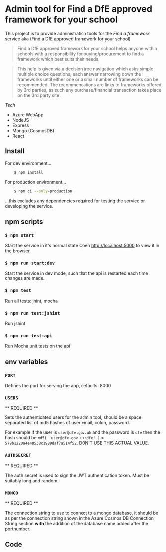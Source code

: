 # Admin tool for Find a DfE approved framework for your school #

This project is to provide administration tools for the *Find a framework* service aka (Find a DfE approved framework for your school)

> Find a DfE approved framework for your school helps anyone within schools with a responsibility for buying/procurement to find a framework which best suits their needs.

> This help is given via a decision tree navigation which asks simple multiple choice questions, each answer narrowing down the frameworks until either one or a small number of frameworks can be recommended. The recommendations are links to frameworks offered by 3rd parties, as such any purchase/financial transaction takes place on the 3rd party site.

*Tech*

- Azure WebApp
- NodeJS
- Express
- Mongo (CosmosDB)
- React


## Install ##

For dev environment...

```sh
    $ npm install
```

For production environment...

```sh
    $ npm ci --only=production
```

...this excludes any dependencies required for testing the service or developing the service.


## npm scripts ##

### ` $ npm start ` ###
Start the service in it's normal state
Open [http://localhost:5000](http://localhost:5000) to view it in the browser.

### ` $ npm run start:dev ` ###
Start the service in dev mode, such that the api is restarted each time changes are made.

### ` $ npm test ` ###
Run all tests: jhint, mocha

### ` $ npm run test:jshint ` ###
Run jshint

### ` $ npm run test:api ` ###
Run Mocha unit tests on the api


## env variables ##

### ` PORT ` ###

Defines the port for serving the app, defaults: 8000


### ` USERS ` ###

** REQUIRED **

Sets the authenticated users for the admin tool, should be a space separated list of md5 hashes of user email, colon, password.

For example if the user is ` user@dfe.gov.uk ` and the password is ` dfe ` then the hash should be `md5( 'user@dfe.gov.uk:dfe' )` = ` 579b1220a4e48538c1989daf7a514f52 `, DON'T USE THIS ACTUAL VALUE.


### ` AUTHSECRET ` ###

** REQUIRED **

The auth secret is used to sign the JWT authentication token. Must be suitably long and random.


### ` MONGO ` ###

** REQUIRED **

The connection string to use to connect to a mongo database, it should be as per the connection string shown in the Azure Cosmos DB Connection String section **with** the addition of the database name added after the portnumber.


## Code ##
